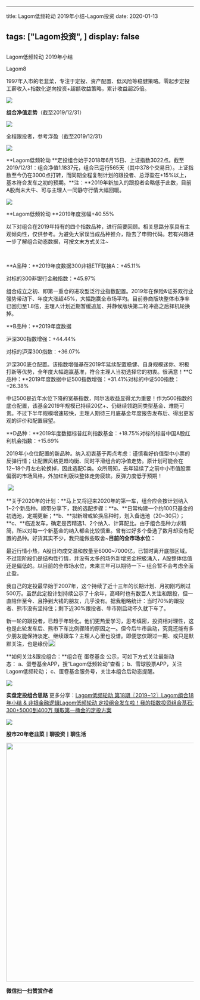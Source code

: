 
---
title:   Lagom低频轮动 2019年小结-Lagom投资
date: 2020-01-13

tags: ["Lagom投资", ]
display: false
---


## 



Lagom低频轮动 2019年小结




Lagom8




1997年入市的老韭菜，专注于定投、资产配置、低风险等稳健策略。零起步定投工薪收入+指数化逆向投资+超额收益策略，累计收益超25倍。


<img src="https://mmbiz.qpic.cn/mmbiz_png/ZB4WjgjLjJW3KtDibicU3BB1HNQ9lDS2M5oGRnchkNPRzYsc0Ua6CIu7rZH3vAficcBEPYHU9ZTPqkic1sicT8CaxQQ/640?wx_fmt=png" data-type="png" data-ratio="0.05776173285198556" data-w="554"/>

**组合净值走势**（截至2019/12/31）

<img class="rich_pages js_insertlocalimg" data-ratio="0.5748560460652591" data-s="300,640" src="https://mmbiz.qpic.cn/mmbiz_jpg/ZB4WjgjLjJX5u9Na4AypoAMjPEcj9ZcUcJxOo5b3PFp1ZlYiccsKTfULx7eb3zG7ibMjZ5spQ5YZpJpGbIGPE8tA/640?wx_fmt=jpeg" data-type="jpeg" data-w="1042" style=""/>

全程跟投者，参考浮盈（截至2019/12/31）

<img class="rich_pages js_insertlocalimg" data-ratio="0.7394285714285714" data-s="300,640" src="https://mmbiz.qpic.cn/mmbiz_png/ZB4WjgjLjJX5u9Na4AypoAMjPEcj9ZcUDS2JsHZdpvTgPaNBAOZfWPqPaRh3azw8eJmUPPC5ZzFcnjOJeSS6Xw/640?wx_fmt=png" data-type="png" data-w="875" style=""/>



**Lagom低频轮动&nbsp;**定投组合始于2018年6月15日、上证指数3022点。截至2019/12/31：组合净值1.1837元，组合已运行565天（其中378个交易日）。上证指数至今仍在3000点打转，而同期全程复制计划的跟投者、总浮盈在+15%以上，基本符合发车之初的预期。**注：**2019年新加入的跟投者会略低于此数，目前A股尚未大牛、可与主理人一同静守行情大幅回暖。

<img src="https://mmbiz.qpic.cn/mmbiz_png/ZB4WjgjLjJW3KtDibicU3BB1HNQ9lDS2M5oGRnchkNPRzYsc0Ua6CIu7rZH3vAficcBEPYHU9ZTPqkic1sicT8CaxQQ/640?wx_fmt=png" data-type="png" data-ratio="0.05776173285198556" data-w="554"/>

**Lagom低频轮动&nbsp;**2019年度涨幅+40.55%

以下对组合在2019年持有的四个指数品种，进行简要回顾。相关思路分享具有主观倾向性，仅供参考。为避免大家误当成品种推介，隐去了申购代码。若有兴趣进一步了解组合动态数据，可按文末方式关注~

&nbsp;



**A品种：**2019年度数据300非银ETF联接A：+45.11%

对标的300非银行金融指数：+45.97%



组合成立之初、即第一重仓的进攻型泛行业指数配置。2019年在保险&amp;证券双行业强势带动下、年度大涨超45%，大幅跑赢全市场平均。目前券商版块整体市净率已回归至1.8倍，主理人计划近期暂缓追加、并静候版块第二轮冲高之后择机轮换掉。

**B品种：**2019年度数据

沪深300指数增强：+44.44%

对标的沪深300指数：+36.07%



沪深300底仓配置。该指数增强基在2019年延续配置稳健、自身规模迷你、积极打新等优势，全年度大幅跑赢基准，符合主理人当初选择它的初衷。很满意！**C品种：**2019年度数据中证500指数增强：+31.41%对标的中证500指数：+26.38%



中证500是近年水位下降的宽基指数，阿尔法收益显得尤为重要！作为500指数的底仓配置，该基金2019年规模已持续20亿+、仍继续领跑同类型基金、难能可贵。不过下半年规模增速较快，主理人期待三月底基金年度报告发布后、得出更客观的评价和配置展望。



**D品种：**2019年度数据标普红利指数基金：+18.75%对标的标普中国A股红利机会指数：+15.69%



2019年小仓位配置的新品种。纳入初衷基于两点考虑：谨慎看好价值型中小票的反弹行情；让配置风格更趋均衡、同时平滑组合的净值走势。原计划可能会在12~18个月左右轮换掉，因此选配C类。众所周知，去年延续了之前中小市值股票偏弱的市场风格，外加红利版块整体走势疲软。反弹力度低于预期！

&nbsp;<img src="https://mmbiz.qpic.cn/mmbiz_png/ZB4WjgjLjJW3KtDibicU3BB1HNQ9lDS2M5oGRnchkNPRzYsc0Ua6CIu7rZH3vAficcBEPYHU9ZTPqkic1sicT8CaxQQ/640?wx_fmt=png" data-type="png" data-ratio="0.05776173285198556" data-w="554" style="color: rgb(136, 136, 136);font-size: 15px;"/>



**关于2020年的计划：**马上又将迎来2020年的第一车，组合应会按计划纳入1~2个新品种。顺带分享下，我的选配步骤：**a、**日常构建一个约100只基金的初选池，定期更新；**b、**拟新增或轮换品种时，划入备选池（20~30只）；**c、**临近发车，确定是否精选1、2个纳入、计算配比。由于组合品种力求精简，所以对每一个新基金的纳入都会比较慎重。曾有过好多个备选了数月却没有配置的品种。好货其实不少，我只能做些取舍~**目前的全市场水位：**



最近行情小热，A股日均成交温和放量至6000~7000亿，已暂时离开底部区域。不过现阶段仍是结构性行情，并没有太多的场外新增资金积极涌入，A股整体估值还是偏低的。以目前的全市场水位，未来三年可以期待一下~ 组合暂不会考虑全面止盈。



我自己的定投最早始于2007年，这个持续了近十三年的长期计划、月初刚巧刷过500万。虽然此定投计划持续公示了十余年，高峰时也有数百人关注和跟投，但一直陪伴至今、且挣到大钱的朋友，几乎没有。据我粗略统计：当时70%的跟投者、熊市没有坚持住；剩下近30%跟投者、牛市刚启动不久就下车了。



新一轮的跟投者，已趋于年轻化。他们更热爱学习，思考缜密，投资相对理性，这也是此轮发车后、熊市下车比例骤降的原因之一。但今后牛市启动，究竟还能有多少朋友能保持淡定、继续跟车？主理人心里也没谱。即便您仅跟过一期、或只是默默关注，也是缘份<img src="https://res.wx.qq.com/mpres/htmledition/images/icon/common/emotion_panel/smiley/smiley_63.png" data-ratio="1" data-w="20" style="display:inline-block;width:20px;vertical-align:text-bottom;"/>



**如何关注&amp;跟投组合：**组合在&nbsp;蛋卷基金&nbsp;公示，可如下方式关注最新动态：&nbsp;a、蛋卷基金APP，搜“Lagom低频轮动”查看；&nbsp;b、雪球股票APP，关注Lagom低频轮动；&nbsp;c、蛋卷基金服务号，关注本组合后动态提醒。

<img class="rich_pages" data-ratio="0.3781818181818182" data-s="300,640" src="https://mmbiz.qpic.cn/mmbiz_png/ZB4WjgjLjJVo8nxTfPHrL10icUak1hvoIGURcMzICVDxB3y5hkrcV7zIr0XbfDAN2VfCPeQNTGcvhS8IpsQm5jw/640?wx_fmt=png" data-type="png" data-w="550" style=""/>

**实盘定投组合思路**&nbsp;更多分享：[Lagom低频轮动 第18期〖2019~12〗](http://mp.weixin.qq.com/s?__biz=MzI3MDQ2NjY2Mw==&amp;mid=2247484504&amp;idx=1&amp;sn=b472e34263b8e89a919b4cc575cf00c4&amp;chksm=ead1ef50dda666462f72436a1b45d3c0d782574fb6958649e93beb94557b175a19a894499808&amp;scene=21#wechat_redirect)[Lagom组合18年小结 &amp; 非银金融逻辑](http://mp.weixin.qq.com/s?__biz=MzI3MDQ2NjY2Mw==&amp;mid=2247484016&amp;idx=1&amp;sn=c81174b2bab75cfd5ecf75f85d339880&amp;chksm=ead1e978dda6606e3994dbe88e8952b4fefb5467e4f089142c6dbae9637845b564188b7a3319&amp;scene=21#wechat_redirect)[Lagom低频轮动&nbsp;定投组合发车啦！](http://mp.weixin.qq.com/s?__biz=MzI3MDQ2NjY2Mw==&amp;mid=2247483768&amp;idx=1&amp;sn=f881618316d4350d97b9493d2ce20f56&amp;chksm=ead1ea70dda663664d7a9c55da1379a6741f0417c680154227dd88a06a0536c525d9f076e838&amp;scene=21#wechat_redirect)[我的指数投资组合基石: 300+500](http://mp.weixin.qq.com/s?__biz=MzI3MDQ2NjY2Mw==&amp;mid=2247483922&amp;idx=1&amp;sn=05d0b20b73c6fef08d7642caeafd3de5&amp;chksm=ead1e91adda6600c4aac8b9f32f9bdcd055974b0417983b6bb7823e81adc68e57b4f18f7ca03&amp;scene=21#wechat_redirect)[0到400万 赚取第一桶金的定投方案](http://mp.weixin.qq.com/s?__biz=MzI3MDQ2NjY2Mw==&amp;mid=2247483745&amp;idx=1&amp;sn=eeada2f92325a79c24856cd6d7820a96&amp;chksm=ead1ea69dda6637f77f99248bb668ca31642d26384979a15b2c385a8beaeb116e8bdae1bffac&amp;scene=21#wechat_redirect)

<img src="https://mmbiz.qpic.cn/mmbiz_png/ZB4WjgjLjJW3KtDibicU3BB1HNQ9lDS2M5oGRnchkNPRzYsc0Ua6CIu7rZH3vAficcBEPYHU9ZTPqkic1sicT8CaxQQ/640?wx_fmt=png" data-type="png" data-ratio="0.05776173285198556" data-w="554"/>

**股市20年老韭菜丨聊投资丨聊生活**

<img data-copyright="0" data-ratio="0.390625" data-s="300,640" data-type="png" data-w="640" src="https://mmbiz.qpic.cn/mmbiz_png/ZB4WjgjLjJW3KtDibicU3BB1HNQ9lDS2M5AHEoeiaz0dQ4NfIRjBMuXvyJn8dXWm7ftklb0xqheiaMia0zbkyMJiaKzA/640?wx_fmt=png" style="box-sizing: border-box !important;overflow-wrap: break-word !important;visibility: visible !important;width: 640px !important;"/>


**微信扫一扫赞赏作者**
















